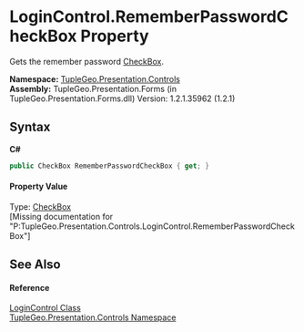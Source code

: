 # LoginControl.RememberPasswordCheckBox Property 
 

Gets the remember password <a href="http://msdn2.microsoft.com/en-us/library/0e2txhtd" target="_blank">CheckBox</a>.

**Namespace:**&nbsp;<a href="N_TupleGeo_Presentation_Controls">TupleGeo.Presentation.Controls</a><br />**Assembly:**&nbsp;TupleGeo.Presentation.Forms (in TupleGeo.Presentation.Forms.dll) Version: 1.2.1.35962 (1.2.1)

## Syntax

**C#**<br />
``` C#
public CheckBox RememberPasswordCheckBox { get; }
```


#### Property Value
Type: <a href="http://msdn2.microsoft.com/en-us/library/0e2txhtd" target="_blank">CheckBox</a><br />\[Missing <value> documentation for "P:TupleGeo.Presentation.Controls.LoginControl.RememberPasswordCheckBox"\]

## See Also


#### Reference
<a href="T_TupleGeo_Presentation_Controls_LoginControl">LoginControl Class</a><br /><a href="N_TupleGeo_Presentation_Controls">TupleGeo.Presentation.Controls Namespace</a><br />